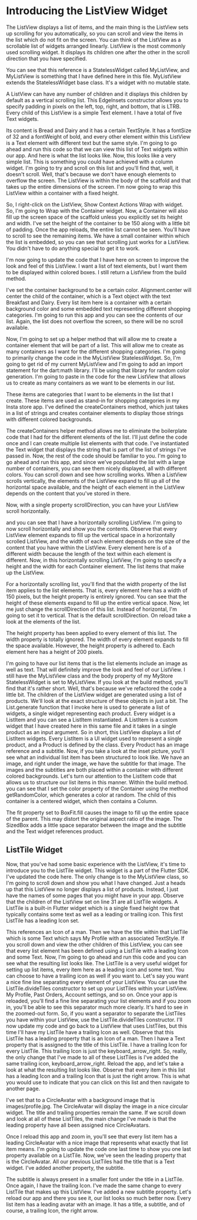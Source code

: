 # Introducing the ListView Widget

The ListView displays a list of items, and the main thing is the ListView sets up scrolling for you automatically, so you can scroll and view the items in the list which do not fit on the screen. You can think of the ListView as a scrollable list of widgets arranged linearly. ListView is the most commonly used scrolling widget. It displays its children one after the other in the scroll direction that you have specified.

You can see that this reference is a StatelessWidget called MyListView, and MyListView is something that I have defined here in this file. MyListView extends the StatelessWidget base class. It's a widget with no mutable state.

A ListView can have any number of children and it displays this children by default as a vertical scrolling list. This EdgeInsets constructor allows you to specify padding in pixels on the left, top, right, and bottom, that is LTRB. Every child of this ListView is a simple Text element. I have a total of five Text widgets.

Its content is Bread and Dairy and it has a certain TextStyle. It has a fontSize of 32 and a fontWeight of bold, and every other element within this ListView is a Text element with different text but the same style. I'm going to go ahead and run this code so that we can view this list of Text widgets within our app. And here is what the list looks like. Now, this looks like a very simple list. This is something you could have achieved with a column widget. I'm going to try and scroll on this list and you'll find that, well, it doesn't scroll. Well, that's because we don't have enough elements to overflow the screen. The ListView is within the body of the scaffold and that takes up the entire dimensions of the screen. I'm now going to wrap this ListView within a container with a fixed height.

So, I right-click on the ListView, Show Context Actions Wrap with widget. So, I'm going to Wrap with the Container widget. Now, a Container will also fill up the screen space of the scaffold unless you explicitly set its height and width. I've set the height of the container to be 150 along with a little bit of padding. Once the app reloads, the entire list cannot be seen. You'll have to scroll to see the remaining items. We have a small container within which the list is embedded, so you can see that scrolling just works for a ListView. You didn't have to do anything special to get it to work.

I'm now going to update the code that I have here on screen to improve the look and feel of this ListView. I want a list of text elements, but I want them to be displayed within colored boxes. I still return a ListView from the build method. 

I've set the container background to be a certain color. Alignment.center will center the child of the container, which is a Text object with the text Breakfast and Dairy. Every list item here is a container with a certain background color and some embedded text representing different shopping categories. I'm going to run this app and you can see the contents of our list. Again, the list does not overflow the screen, so there will be no scroll available. 

Now, I'm going to set up a helper method that will allow me to create a container element that will be part of a list. This will allow me to create as many containers as I want for the different shopping categories. I'm going to primarily change the code in the MyListView StatelessWidget. So, I'm going to get rid of my current MyListView and I'm going to add an import statement for the dart:math library. I'll be using that library for random color generation. I'm going to paste in the code for the new ListView that allows us to create as many containers as we want to be elements in our list.

These items are categories that I want to be elements in the list that I create. These items are used as stand-in for shopping categories in my Insta store app. I've defined the createContainers method, which just takes in a list of strings and creates container elements to display those strings with different colored backgrounds.

The createContainers helper method allows me to eliminate the boilerplate code that I had for the different elements of the list. I'll just define the code once and I can create multiple list elements with that code. I've instantiated the Text widget that displays the string that is part of the list of strings I've passed in. Now, the rest of the code should be familiar to you. I'm going to go ahead and run this app, and since we've populated the list with a large number of containers, you can see them nicely displayed, all with different colors. You can scroll down and see how scrolling works. When a ListView scrolls vertically, the elements of the ListView expand to fill up all of the horizontal space available, and the height of each element in the ListView depends on the content that you've stored in there.

Now, with a single property scrollDirection, you can have your ListView scroll horizontally. 

and you can see that I have a horizontally scrolling ListView. I'm going to now scroll horizontally and show you the contents. Observe that every ListView element expands to fill up the vertical space in a horizontally scrolled ListView, and the width of each element depends on the size of the content that you have within the ListView. Every element here is of a different width because the length of the text within each element is different. Now, in this horizontally scrolling ListView, I'm going to specify a height and the width for each Container element. The list items that make up the ListView.

For a horizontally scrolling list, you'll find that the width property of the list item applies to the list elements. That is, every element here has a width of 150 pixels, but the height property is entirely ignored. You can see that the height of these elements expand to fill up the entire vertical space. Now, let me just change the scrollDirection of this list. Instead of horizontal, I'm going to set it to vertical. That is the default scrollDirection. On reload take a look at the elements of the list.

The height property has been applied to every element of this list. The width property is totally ignored. The width of every element expands to fill the space available. However, the height property is adhered to. Each element here has a height of 200 pixels.

I'm going to have our list items that is the list elements include an image as well as text. That will definitely improve the look and feel of our ListView. I still have the MyListView class and the body property of my MyStore StatelessWidget is set to MyListView. If you look at the build method, you'll find that it's rather short. Well, that's because we've refactored the code a little bit. The children of the ListView widget are generated using a list of products. We'll look at the exact structure of these objects in just a bit. The List.generate function that I invoke here is used to generate a list of widgets, a single widget representing each product. Every widget is a ListItem and you can see a ListItem instantiated. A ListItem is a custom widget that I have created here in this same file and it takes in a single product as an input argument. So in short, this ListView displays a list of ListItem widgets. Every ListItem is a UI widget used to represent a single product, and a Product is defined by the class. Every Product has an image reference and a subtitle. Now, if you take a look at the inset picture, you'll see what an individual list item has been structured to look like. We have an image, and right under the image, we have the subtitle for that image. The images and the subtitles are both placed within a container with different colored backgrounds. Let's turn our attention to the ListItem code that allows us to structure our list items in this manner. Within the build method. you can see that I set the color property of the Container using the method getRandomColor, which generates a color at random. The child of this container is a centered widget, which then contains a Column.

The fit property set to BoxFit.fill causes the image to fill up the entire space of the parent. This may distort the original aspect ratio of the image. The SizedBox adds a little space separator between the image and the subtitle and the Text widget references product. 

## ListTile Widget
Now, that you've had some basic experience with the ListView, it's time to introduce you to the ListTile widget. This widget is a part of the Flutter SDK. I've updated the code here. The only change is to the MyListView class, so I'm going to scroll down and show you what I have changed. Just a heads up that this ListView no longer displays a list of products. Instead, I just have the names of some pages that you might have in your app. Observe that the children of the ListView set on line 31 are all ListTile widgets.
A ListTile is a built-in Flutter widget which is a single fixed height row that typically contains some text as well as a leading or trailing icon. This first ListTile has a leading Icon set.

This references an Icon of a man. Then we have the title within that ListTile which is some Text which says My Profile with an associated TextStyle. If you scroll down and view the other children of this ListView, you can see that every list element has been defined using a ListTile with a leading Icon and some Text. Now, I'm going to go ahead and run this code and you can see what the resulting list looks like. The ListTile is a very useful widget for setting up list items, every item here as a leading icon and some text. You can choose to have a trailing icon as well if you want to. Let's say you want a nice fine line separating every element of your ListView. You can use the ListTile.divideTiles constructor to set up your ListTiles within your ListView. My Profile, Past Orders, Account settings, and so on. Once your app is reloaded, you'll find a fine line separating your list elements and if you zoom in, you'll be able to see this separator much more clearly. It's hard to see in the zoomed-out form. So, if you want a separator to separate the ListTiles you have within your ListView, use the ListTile.divideTiles constructor. I'll now update my code and go back to a ListView that uses ListTiles, but this time I'll have my ListTile have a trailing Icon as well. Observe that this ListTile has a leading property that is an Icon of a man. Then I have a Text property that is assigned to the title of this ListTile. I have a trailing Icon for every ListTile. This trailing Icon is just the keyboard_arrow_right. So, really, the only change that I've made to all of these ListTiles is I've added the same trailing icon, keyboard_arrow_right. Reload the app, and let's take a look at what the resulting list looks like. Observe that every item in this list has a leading Icon and a trailing Icon that is just the right arrow. This is what you would use to indicate that you can click on this list and then navigate to another page.

I've set that to a CircleAvatar with a background image that is images/profile.jpg. The CircleAvatar will display the image in a nice circular widget. The title and trailing properties remain the same. If we scroll down and look at all of these ListTiles, the main change I've made is that the leading property have all been assigned nice CircleAvatars.

Once I reload this app and zoom in, you'll see that every list item has a leading CircleAvatar with a nice image that represents what exactly that list item means. I'm going to update the code one last time to show you one last property available on a ListTile. Now, we've seen the leading property that is the CircleAvatar. All our previous ListTiles had the title that is a Text widget. I've added another property, the subtitle.

The subtitle is always present in a smaller font under the title in a ListTile. Once again, I have the trailing Icon. I've made the same change to every ListTile that makes up this ListView. I've added a new subtitle property. Let's reload our app and there you see it, our list looks so much better now. Every list item has a leading avatar with an image. It has a title, a subtitle, and of course, a trailing Icon, the right arrow.
